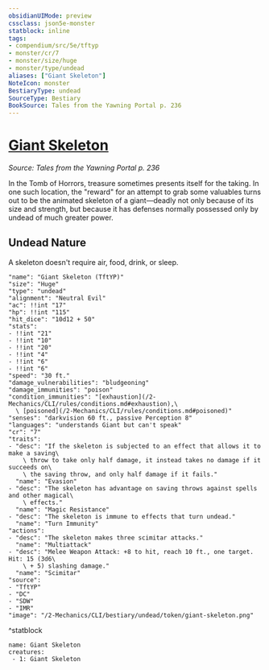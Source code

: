 ```yaml
---
obsidianUIMode: preview
cssclass: json5e-monster
statblock: inline
tags:
- compendium/src/5e/tftyp
- monster/cr/7
- monster/size/huge
- monster/type/undead
aliases: ["Giant Skeleton"]
NoteIcon: monster
BestiaryType: undead
SourceType: Bestiary
BookSource: Tales from the Yawning Portal p. 236
---
```

# [Giant Skeleton](2-Mechanics/CLI/bestiary/undead/giant-skeleton-tftyp.md)
*Source: Tales from the Yawning Portal p. 236*  

In the Tomb of Horrors, treasure sometimes presents itself for the taking. In one such location, the "reward" for an attempt to grab some valuables turns out to be the animated skeleton of a giant—deadly not only because of its size and strength, but because it has defenses normally possessed only by undead of much greater power.

## Undead Nature

A skeleton doesn't require air, food, drink, or sleep.

```statblock
"name": "Giant Skeleton (TftYP)"
"size": "Huge"
"type": "undead"
"alignment": "Neutral Evil"
"ac": !!int "17"
"hp": !!int "115"
"hit_dice": "10d12 + 50"
"stats":
- !!int "21"
- !!int "10"
- !!int "20"
- !!int "4"
- !!int "6"
- !!int "6"
"speed": "30 ft."
"damage_vulnerabilities": "bludgeoning"
"damage_immunities": "poison"
"condition_immunities": "[exhaustion](/2-Mechanics/CLI/rules/conditions.md#exhaustion),\
  \ [poisoned](/2-Mechanics/CLI/rules/conditions.md#poisoned)"
"senses": "darkvision 60 ft., passive Perception 8"
"languages": "understands Giant but can't speak"
"cr": "7"
"traits":
- "desc": "If the skeleton is subjected to an effect that allows it to make a saving\
    \ throw to take only half damage, it instead takes no damage if it succeeds on\
    \ the saving throw, and only half damage if it fails."
  "name": "Evasion"
- "desc": "The skeleton has advantage on saving throws against spells and other magical\
    \ effects."
  "name": "Magic Resistance"
- "desc": "The skeleton is immune to effects that turn undead."
  "name": "Turn Immunity"
"actions":
- "desc": "The skeleton makes three scimitar attacks."
  "name": "Multiattack"
- "desc": "Melee Weapon Attack: +8 to hit, reach 10 ft., one target. Hit: 15 (3d6\
    \ + 5) slashing damage."
  "name": "Scimitar"
"source":
- "TftYP"
- "DC"
- "SDW"
- "IMR"
"image": "/2-Mechanics/CLI/bestiary/undead/token/giant-skeleton.png"
```
^statblock

```encounter-table
name: Giant Skeleton
creatures:
 - 1: Giant Skeleton
```